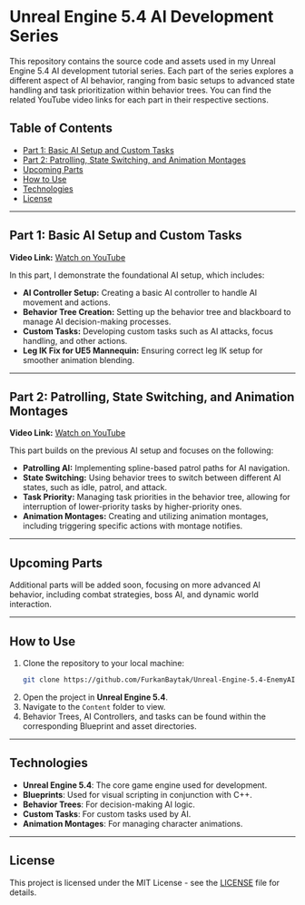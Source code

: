 
# Unreal Engine 5.4 AI Development Series

This repository contains the source code and assets used in my Unreal Engine 5.4 AI development tutorial series. Each part of the series explores a different aspect of AI behavior, ranging from basic setups to advanced state handling and task prioritization within behavior trees. You can find the related YouTube video links for each part in their respective sections.

## Table of Contents
- [Part 1: Basic AI Setup and Custom Tasks](#part-1-basic-ai-setup-and-custom-tasks)
- [Part 2: Patrolling, State Switching, and Animation Montages](#part-2-patrolling-state-switching-and-animation-montages)
- [Upcoming Parts](#upcoming-parts)
- [How to Use](#how-to-use)
- [Technologies](#technologies)
- [License](#license)

---

## Part 1: Basic AI Setup and Custom Tasks
**Video Link:** [Watch on YouTube](https://www.youtube.com/watch?v=hGEs4O3ccGs)

In this part, I demonstrate the foundational AI setup, which includes:

- **AI Controller Setup:** Creating a basic AI controller to handle AI movement and actions.
- **Behavior Tree Creation:** Setting up the behavior tree and blackboard to manage AI decision-making processes.
- **Custom Tasks:** Developing custom tasks such as AI attacks, focus handling, and other actions.
- **Leg IK Fix for UE5 Mannequin:** Ensuring correct leg IK setup for smoother animation blending.

---

## Part 2: Patrolling, State Switching, and Animation Montages
**Video Link:** [Watch on YouTube](https://www.youtube.com/watch?v=gCOWstlVqfI)

This part builds on the previous AI setup and focuses on the following:

- **Patrolling AI:** Implementing spline-based patrol paths for AI navigation.
- **State Switching:** Using behavior trees to switch between different AI states, such as idle, patrol, and attack.
- **Task Priority:** Managing task priorities in the behavior tree, allowing for interruption of lower-priority tasks by higher-priority ones.
- **Animation Montages:** Creating and utilizing animation montages, including triggering specific actions with montage notifies.
  
---

## Upcoming Parts
Additional parts will be added soon, focusing on more advanced AI behavior, including combat strategies, boss AI, and dynamic world interaction.

---

## How to Use

1. Clone the repository to your local machine:
   ```bash
   git clone https://github.com/FurkanBaytak/Unreal-Engine-5.4-EnemyAI-System.git
   ```
2. Open the project in **Unreal Engine 5.4**.
3. Navigate to the `Content` folder to view.
4. Behavior Trees, AI Controllers, and tasks can be found within the corresponding Blueprint and asset directories.

---

## Technologies
- **Unreal Engine 5.4**: The core game engine used for development.
- **Blueprints**: Used for visual scripting in conjunction with C++.
- **Behavior Trees**: For decision-making AI logic.
- **Custom Tasks**: For custom tasks used by AI.
- **Animation Montages**: For managing character animations.

---

## License
This project is licensed under the MIT License - see the [LICENSE](LICENSE) file for details.
